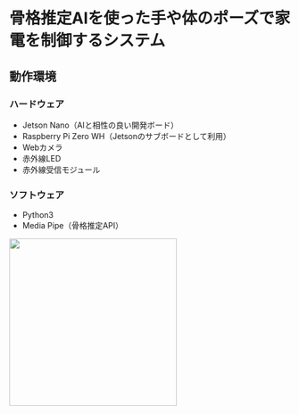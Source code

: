 # 骨格推定AIを使った手や体のポーズで家電を制御するシステム
## 動作環境
### ハードウェア
- Jetson Nano（AIと相性の良い開発ボード）
- Raspberry Pi Zero WH（Jetsonのサブボードとして利用）
- Webカメラ
- 赤外線LED
- 赤外線受信モジュール
### ソフトウェア
- Python3
- Media Pipe（骨格推定API）

<img src="https://user-images.githubusercontent.com/74942763/147567134-36e5f62d-e438-4e97-ad22-db59a3bd3be9.JPG" width="300px">
